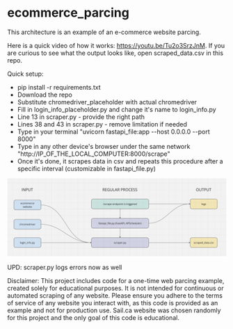 # ecommerce_parcing

This architecture is an example of an e-commerce website parcing.

Here is a quick video of how it works: https://youtu.be/Tu2o3SrzJnM. If you are curious to see what the output looks like, open scraped_data.csv in this repo.

Quick setup:
- pip install -r requirements.txt
- Download the repo
- Substitute chromedriver_placeholder with actual chromedriver
- Fill in login_info_placeholder.py and change it's name to login_info.py
- Line 13 in scraper.py - provide the right path
- Lines 38 and 43 in scraper.py - remove limitation if needed
- Type in your terminal "uvicorn fastapi_file:app --host 0.0.0.0 --port 8000"
- Type in any other device's browser under the same network "http://IP_OF_THE_LOCAL_COMPUTER:8000/scrape"
- Once it's done, it scrapes data in csv and repeats this procedure after a specific interval (customizable in fastapi_file.py)

<img src="imgs/architecture.png">

UPD: scraper.py logs errors now as well

Disclaimer: This project includes code for a one-time web parcing example, created solely for educational purposes. It is not intended for continuous or automated scraping of any website. Please ensure you adhere to the terms of service of any website you interact with, as this code is provided as an example and not for production use. Sail.ca website was chosen randomly for this project and the only goal of this code is educational.

